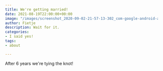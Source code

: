 ```yaml
---
title: We're getting married!
date: 2021-08-19T22:00:00+00:00
image: "/images/screenshot_2020-09-02-21-57-13-302_com-google-android-apps-photos.jpg"
author: Fietje
description: Wait for it.
categories:
- I said yes!
tags:
- about

---
```

After 6 years we're tying the knot!